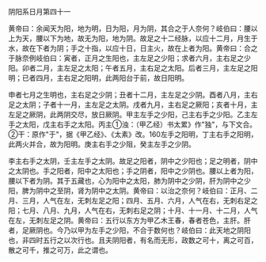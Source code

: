 阴阳系日月第四十一

黄帝曰：余闻天为阳，地为明，日为阳，月为阴，其合之于人奈何？岐伯曰：腰以上为天，腰以下为地，故无为阳，地为阴。故足之十二经脉，以应十二月，月生于水，故在下者为阴；手之十指，以应十日，日主火，故在上者为阳。黄帝曰：合之于脉奈例岐伯曰：寅者，正月之生阳也，主左足之少阳；求者六月，主右足之少阳。卯者二月，主左足之太阳；午者五月，主右足之太阳。后者三月，主左足之阳明；已者四月，主右足之阳明，此两阳台于前，故日阳明。

申者七月之生明也，主右足之少阴；丑者十二月，主左足之少阴。酉者八月，主右足之太阴；子者十一月，主左足之太阴。戌者九月，主右足之厥阳；亥者十月，主左足之厥阴，此两阴交尽，放日厥阴。甲主左手之少阳，己主右手之少阳。乙主左手之太阳，戊主右手之太阳。丙主①浊：（甲乙经）书太累》作"独"，与下文合。②干：原作"于"，据《甲乙经》、《太素》改。160左手之阳明，丁主右手之阳明，此两火并合，故为阳明。庚主右手之少阻，癸主左手之少阴。

李主右手之太阴，壬主左手之太阴。故足之阳者，阴中之少阳也；足之明者，阴中之太阴也。手之阳者，阳中之太阳也；手之阴者，阳中之少阴也。腰以上者为阳，腰以下者为阴。其于五藏也，心为阳中之太阳，肺为阴中之少阴，肝为阴中之少阳，脾为阴中之至阴，肾为阴中之太阴。黄帝曰：以治之奈何？岐伯曰：正月、二月、三月，人气在左，无刺左足之阳；四月、五月、六月，人气在右，无刺右足之阳；七月、八月、九月，人气在右，无刺右足之阴；十月、十一月、十二月，人气在左，无刺左足之阴。黄帝曰：五行以东方为甲乙木王春，春者苍色，主肝。肝者，足厥阴也。今乃以甲为左手之少阳，不合于数何也？岐伯曰：此天地之阴阳也，非四时五行之以次行也。且夫阴阳者，有名而无形，政数之可十，离之可百，散之可千，推之可万，此之谓也。

